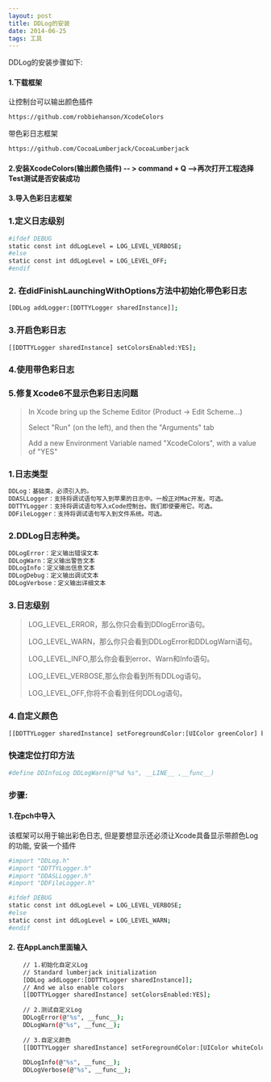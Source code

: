```yaml
---
layout: post
title: DDLog的安装
date: 2014-06-25 
tags: 工具    
---
```

DDLog的安装步骤如下:


#### 1.下载框架

让控制台可以输出颜色插件
 
```bash
https://github.com/robbiehanson/XcodeColors
```
带色彩日志框架

```bash
https://github.com/CocoaLumberjack/CocoaLumberjack
```

#### 2.安装XcodeColors(输出颜色插件)  -- > command + Q -->再次打开工程选择Test测试是否安装成功

#### 3.导入色彩日志框架


### 1.定义日志级别

```bash
#ifdef DEBUG
static const int ddLogLevel = LOG_LEVEL_VERBOSE;
#else
static const int ddLogLevel = LOG_LEVEL_OFF;
#endif
```

### 2. 在didFinishLaunchingWithOptions方法中初始化带色彩日志

```bash
[DDLog addLogger:[DDTTYLogger sharedInstance]];
```

### 3.开启色彩日志

```bash
[[DDTTYLogger sharedInstance] setColorsEnabled:YES];
```

### 4.使用带色彩日志

### 5.修复Xcode6不显示色彩日志问题


>In Xcode bring up the Scheme Editor (Product -> Edit Scheme...)
>
>Select "Run" (on the left), and then the "Arguments" tab
>
>Add a new Environment Variable named "XcodeColors", with a value of "YES"



### 1.日志类型

```bash
DDLog：基础类，必须引入的。
DDASLLogger：支持将调试语句写入到苹果的日志中。一般正对Mac开发。可选。
DDTTYLogger：支持将调试语句写入xCode控制台。我们即使要用它。可选。
DDFileLogger：支持将调试语句写入到文件系统。可选。

```

### 2.DDLog日志种类。

```bash
DDLogError：定义输出错误文本
DDLogWarn：定义输出警告文本
DDLogInfo：定义输出信息文本
DDLogDebug：定义输出调试文本
DDLogVerbose：定义输出详细文本
```

### 3.日志级别

>LOG_LEVEL_ERROR，那么你只会看到DDlogError语句。
>
>LOG_LEVEL_WARN，那么你只会看到DDLogError和DDLogWarn语句。
>
>LOG_LEVEL_INFO,那么你会看到error、Warn和Info语句。
>
>LOG_LEVEL_VERBOSE,那么你会看到所有DDLog语句。
>
>LOG_LEVEL_OFF,你将不会看到任何DDLog语句。



### 4.自定义颜色

```bash
[[DDTTYLogger sharedInstance] setForegroundColor:[UIColor greenColor] backgroundColor:[UIColor purpleColor] forFlag:DDLogFlagInfo];
```


### 快速定位打印方法

```bash
#define DDInfoLog DDLogWarn(@"%d %s", __LINE__ ,__func__)
```


### 步骤:
#### 1.在pch中导入
 该框架可以用于输出彩色日志, 但是要想显示还必须让Xcode具备显示带颜色Log的功能, 安装一个插件
 
 
```bash
#import "DDLog.h"
#import "DDTTYLogger.h"
#import "DDASLLogger.h"
#import "DDFileLogger.h"

#ifdef DEBUG
static const int ddLogLevel = LOG_LEVEL_VERBOSE;
#else
static const int ddLogLevel = LOG_LEVEL_WARN;
#endif

```
#### 2. 在AppLanch里面输入

```bash
    // 1.初始化自定义Log
    // Standard lumberjack initialization
    [DDLog addLogger:[DDTTYLogger sharedInstance]];
    // And we also enable colors
    [[DDTTYLogger sharedInstance] setColorsEnabled:YES];
   
    // 2.测试自定义Log
    DDLogError(@"%s", __func__);
    DDLogWarn(@"%s", __func__);
   
    // 3.自定义颜色
    [[DDTTYLogger sharedInstance] setForegroundColor:[UIColor whiteColor] backgroundColor:[UIColor grayColor] forFlag:DDLogFlagInfo];
   
    DDLogInfo(@"%s", __func__);
    DDLogVerbose(@"%s", __func__);
```

